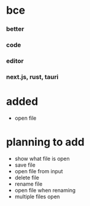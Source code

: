# bce

### better

### code

### editor

### next.js, rust, tauri

# added

- open file

# planning to add

- show what file is open
- save file
- open file from input
- delete file
- rename file
- open file when renaming
- multiple files open

